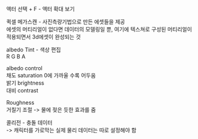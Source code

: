 액터 선택 + F - 액터 확대 보기

퀵셀 메가스캔 - 사진측량기법으로 만든 에셋들을 제공    
에셋의 머티리얼이 없다면 데이터의 모델링일 뿐, 여기에 텍스쳐로 구성된 머티리얼이 적용되면서 3d에셋이 완성되는 것     

albedo Tint - 색상 편집                         
R G B A                             

albedo control                       
채도 saturation 0에 가까울 수록 어두움                       
밝기 brightness                             
대비 contrast                      

Roughness                    
거칠기 조절 -> 물에 젖은 듯한 효과를 줌                          

콜리전 - 충돌 데이터                       
-> 캐릭터를 가로막는 실제 물리 데이터는 따로 설정해야 함                                 
